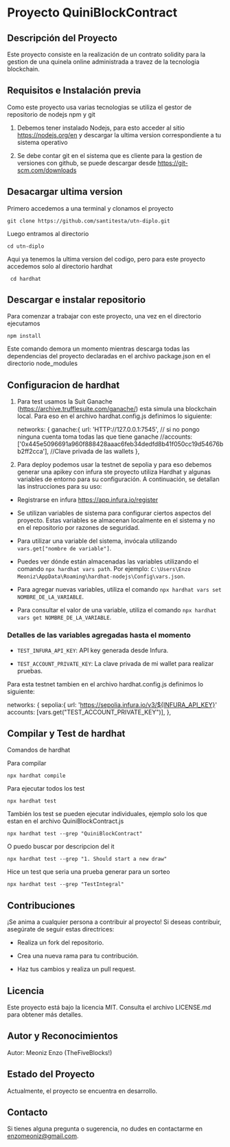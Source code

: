 # Proyecto QuiniBlockContract

  

## Descripción del Proyecto

Este proyecto consiste en la realización de un contrato solidity para la gestion de una quinela online administrada a travez de la tecnologia blockchain.

  

## Requisitos e Instalación previa

Como este proyecto usa varias tecnologias se utiliza el gestor de repositorio de nodejs npm y git

  

1. Debemos tener instalado Nodejs, para esto acceder al sitio https://nodejs.org/en y descargar la ultima version correspondiente a tu sistema operativo

2. Se debe contar git en el sistema que es cliente para la gestion de versiones con github, se puede descargar desde https://git-scm.com/downloads

  

## Desacargar ultima version

Primero accedemos a una terminal y clonamos el proyecto

    git clone https://github.com/santitesta/utn-diplo.git

 Luego entramos al directorio

    cd utn-diplo

Aqui ya tenemos la ultima version del codigo, pero para este proyecto accedemos solo al directorio hardhat

     cd hardhat

## Descargar e instalar repositorio
Para comenzar a trabajar con este proyecto, una vez en el directorio ejecutamos

    npm install

Este comando demora un momento mientras descarga todas las dependencias del proyecto declaradas en el archivo package.json en el directorio node_modules

## Configuracion de hardhat

1. Para test usamos la Suit Ganache (https://archive.trufflesuite.com/ganache/) esta simula una blockchain local. Para eso en el archivo hardhat.config.js definimos lo siguiente:

    networks: {
        ganache:{
    	    url:  'HTTP://127.0.0.1:7545',
    	    // si no pongo ninguna cuenta toma todas las que tiene ganache
    	    //accounts: 				['0x445e5096691a960f888428aaac6feb34dedfd8b41f050cc19d54676bb2ff2cca'], //Clave privada de las wallets
        },
       

2. Para deploy podemos usar la testnet de sepolia y para eso debemos generar una apikey con infura
	ste proyecto utiliza Hardhat y algunas variables de entorno para su configuración. A continuación, se detallan las instrucciones para su uso:

- Registrarse en infura https://app.infura.io/register

- Se utilizan variables de sistema para configurar ciertos aspectos del proyecto. Estas variables se almacenan localmente en el sistema y no en el repositorio por razones de seguridad.

- Para utilizar una variable del sistema, invócala utilizando `vars.get["nombre de variable"]`.

- Puedes ver dónde están almacenadas las variables utilizando el comando `npx hardhat vars path`. Por ejemplo: `C:\Users\Enzo Meoniz\AppData\Roaming\hardhat-nodejs\Config\vars.json`.

- Para agregar nuevas variables, utiliza el comando `npx hardhat vars set NOMBRE_DE_LA_VARIABLE`.

- Para consultar el valor de una variable, utiliza el comando `npx hardhat vars get NOMBRE_DE_LA_VARIABLE`.

  

### Detalles de las variables agregadas hasta el momento

-  `TEST_INFURA_API_KEY`: API key generada desde Infura.

-  `TEST_ACCOUNT_PRIVATE_KEY`: La clave privada de mi wallet para realizar pruebas.

Para esta testnet tambien en el archivo hardhat.config.js definimos lo siguiente:

networks: {
    sepolia:{
	    url:  'https://sepolia.infura.io/v3/${INFURA_API_KEY}'
	    accounts: [vars.get("TEST_ACCOUNT_PRIVATE_KEY")],
    },

## Compilar y Test de hardhat

Comandos de hardhat

Para compilar

    npx hardhat compile
Para ejecutar todos los test

    npx hardhat test
También los test se pueden ejecutar individuales, ejemplo solo los que estan en el archivo QuiniBlockContract.js

    npx hardhat test --grep "QuiniBlockContract"

O puedo buscar por descripcion del it

    npx hardhat test --grep "1. Should start a new draw"

Hice un test que seria una prueba generar para un sorteo

    npx hardhat test --grep "TestIntegral"

    
  

## Contribuciones

¡Se anima a cualquier persona a contribuir al proyecto! Si deseas contribuir, asegúrate de seguir estas directrices:

- Realiza un fork del repositorio.

- Crea una nueva rama para tu contribución.

- Haz tus cambios y realiza un pull request.

  

## Licencia

Este proyecto está bajo la licencia MIT. Consulta el archivo LICENSE.md para obtener más detalles.

  

## Autor y Reconocimientos

Autor: Meoniz Enzo (TheFiveBlocks!)

  

## Estado del Proyecto

Actualmente, el proyecto se encuentra en desarrollo.

  

## Contacto

Si tienes alguna pregunta o sugerencia, no dudes en contactarme en [enzomeoniz@gmail.com](mailto:enzomeoniz@gmail.com).
